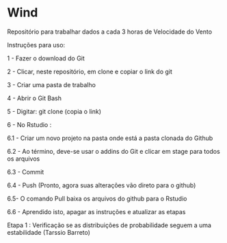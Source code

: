 # Wind
Repositório para trabalhar dados a cada 3 horas de Velocidade do Vento

Instruções para uso:

1 - Fazer o download do Git

2 - Clicar, neste repositório, em clone e copiar o link do git

3 - Criar uma pasta de trabalho

4 - Abrir o Git Bash

5 - Digitar:  git clone (copia o link)

6 - No Rstudio :

6.1 - Criar um novo projeto na pasta onde está a pasta clonada do Github

6.2 - Ao término, deve-se usar o addins do Git e clicar em stage para todos os arquivos

6.3 - Commit

6.4 - Push (Pronto, agora suas alterações vão direto para o github)

6.5- O comando Pull baixa os arquivos do github para o Rstudio

6.6 - Aprendido isto, apagar as instruções e atualizar as etapas

Etapa 1 : Verificação se as distribuições de probabilidade seguem a uma estabilidade (Tarssio Barreto)